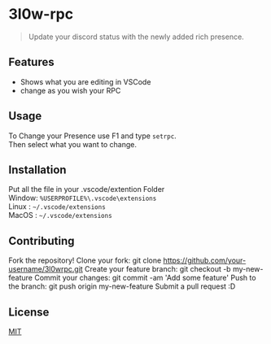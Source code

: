 # 3l0w-rpc

> Update your discord status with the newly added rich presence.

## Features
* Shows what you are editing in VSCode
* change as you wish your RPC

## Usage
To Change your Presence use F1 and type `setrpc`.\
Then select what you want to change.

## Installation
Put all the file in your .vscode/extention Folder\
Window: ```%USERPROFILE%\.vscode\extensions```\
Linux : ```~/.vscode/extensions```\
MacOS : ```~/.vscode/extensions```
## Contributing
Fork the repository!
Clone your fork: git clone https://github.com/your-username/3l0wrpc.git
Create your feature branch: git checkout -b my-new-feature
Commit your changes: git commit -am 'Add some feature'
Push to the branch: git push origin my-new-feature
Submit a pull request :D

## License
[MIT](https://choosealicense.com/licenses/mit/)